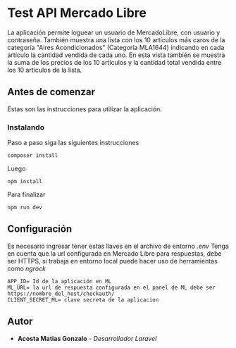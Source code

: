 # Test API Mercado Libre

La aplicación permite loguear un usuario de MercadoLibre, con usuario y contraseña.
También muestra una lista con los 10 artículos más caros de la categoría "Aires Acondicionados" (Categoría MLA1644) indicando en cada artículo la cantidad vendida de cada uno. En esta vista también se muestra la suma de los precios de los 10 artículos y la cantidad total vendida entre los 10 artículos de la lista.

## Antes de comenzar

Estas son las instrucciones para utilizar la aplicación.

### Instalando

Paso a paso siga las siguientes instrucciones

```
composer install
```

Luego

```
npm install
```

Para finalizar

```
npm run dev
```

## Configuración

Es necesario ingresar tener estas llaves en el archivo de entorno *.env*
Tenga en cuenta que la url configurada en Mercado Libre para respuestas, debe ser HTTPS, si trabaja en entorno local puede hacer uso de herramientas como *ngrock*

```
APP_ID= Id de la aplicación en ML
ML_URL= la url de respuesta configurada en el panel de ML debe ser https://nombre_del_host/checkauth/
CLIENT_SECRET_ML= clave secreta de la aplicacion
```

## Autor

* **Acosta Matias Gonzalo** - *Desarrollador Laravel*
